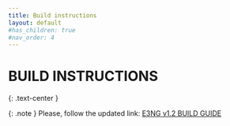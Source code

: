 ```yaml
---
title: Build instructions
layout: default
#has_children: true
#nav_order: 4
---
```

# BUILD INSTRUCTIONS
{: .text-center }

{: .note }
Please, follow the updated link: [E3NG v1.2 BUILD GUIDE]

[E3NG v1.2 BUILD GUIDE]: https://rh3d.xyz/E3NG_v1_2/advanced/build_guide
